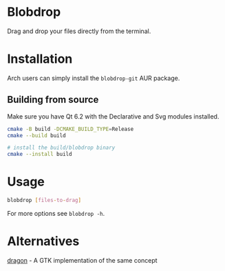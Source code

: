 # Blobdrop

Drag and drop your files directly from the terminal.

# Installation

Arch users can simply install the `blobdrop-git` AUR package.

## Building from source

Make sure you have Qt 6.2 with the Declarative and Svg modules installed.

```bash
cmake -B build -DCMAKE_BUILD_TYPE=Release
cmake --build build

# install the build/blobdrop binary
cmake --install build
```

# Usage

```bash
blobdrop [files-to-drag]
```

For more options see `blobdrop -h`.

# Alternatives

[dragon](https://github.com/mwh/dragon) - A GTK implementation of the same concept
